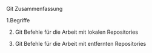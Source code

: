 
Git Zusammenfassung

1.Begriffe

2. Git Befehle für die Arbeit mit lokalen Repositories

3. Git Befehle für die Arbeit mit entfernten Repositories


